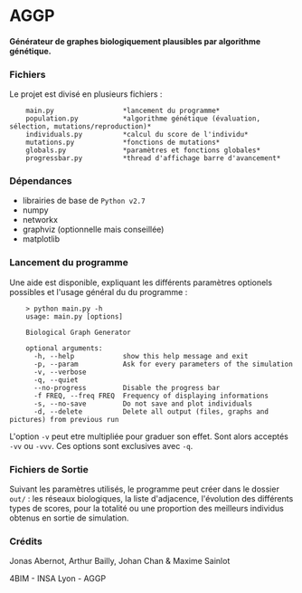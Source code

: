 # AGGP #

#### Générateur de graphes biologiquement plausibles par algorithme génétique.

### Fichiers ###
Le projet est divisé en plusieurs fichiers :

        main.py                 *lancement du programme*
        population.py           *algorithme génétique (évaluation, sélection, mutations/reproduction)*
        individuals.py          *calcul du score de l'individu*
        mutations.py            *fonctions de mutations*
        globals.py              *paramètres et fonctions globales*
        progressbar.py          *thread d'affichage barre d'avancement*

### Dépendances ###
* librairies de base de `Python v2.7`
* numpy
* networkx
* graphviz (optionnelle mais conseillée)
* matplotlib

### Lancement du programme ###
Une aide est disponible, expliquant les différents paramètres optionels possibles et l'usage général du du programme :

        > python main.py -h
        usage: main.py [options]
        
        Biological Graph Generator
        
        optional arguments:
          -h, --help            show this help message and exit
          -p, --param           Ask for every parameters of the simulation
          -v, --verbose
          -q, --quiet
          --no-progress         Disable the progress bar
          -f FREQ, --freq FREQ  Frequency of displaying informations
          -s, --no-save         Do not save and plot individuals
          -d, --delete          Delete all output (files, graphs and pictures) from previous run

L'option `-v` peut etre multipliée pour graduer son effet. Sont alors acceptés `-vv` ou `-vvv`. Ces options sont exclusives avec `-q`.

### Fichiers de Sortie ###
Suivant les paramètres utilisés, le programme peut créer dans le dossier `out/` : les réseaux biologiques, la liste d'adjacence, l'évolution des différents types de scores, pour la totalité ou une proportion des meilleurs individus obtenus en sortie de simulation.

### Crédits ###
Jonas Abernot, Arthur Bailly, Johan Chan & Maxime Sainlot

4BIM - INSA Lyon - AGGP
